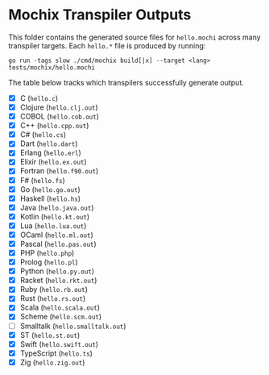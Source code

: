 # Mochix Transpiler Outputs

This folder contains the generated source files for `hello.mochi` across many transpiler targets. Each `hello.*` file is produced by running:

```
go run -tags slow ./cmd/mochix build[|x] --target <lang> tests/mochix/hello.mochi
```

The table below tracks which transpilers successfully generate output.

- [x] C (`hello.c`)
- [x] Clojure (`hello.clj.out`)
- [x] COBOL (`hello.cob.out`)
- [x] C++ (`hello.cpp.out`)
- [x] C# (`hello.cs`)
- [x] Dart (`hello.dart`)
- [x] Erlang (`hello.erl`)
- [x] Elixir (`hello.ex.out`)
- [x] Fortran (`hello.f90.out`)
- [x] F# (`hello.fs`)
- [x] Go (`hello.go.out`)
- [x] Haskell (`hello.hs`)
- [x] Java (`hello.java.out`)
- [x] Kotlin (`hello.kt.out`)
- [x] Lua (`hello.lua.out`)
- [x] OCaml (`hello.ml.out`)
- [x] Pascal (`hello.pas.out`)
- [x] PHP (`hello.php`)
- [x] Prolog (`hello.pl`)
- [x] Python (`hello.py.out`)
- [x] Racket (`hello.rkt.out`)
- [x] Ruby (`hello.rb.out`)
- [x] Rust (`hello.rs.out`)
- [x] Scala (`hello.scala.out`)
- [x] Scheme (`hello.scm.out`)
- [ ] Smalltalk (`hello.smalltalk.out`)
- [x] ST (`hello.st.out`)
- [x] Swift (`hello.swift.out`)
- [x] TypeScript (`hello.ts`)
- [x] Zig (`hello.zig.out`)

